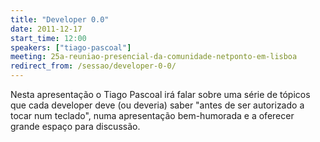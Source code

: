 ```yaml
---
title: "Developer 0.0"
date: 2011-12-17
start_time: 12:00
speakers: ["tiago-pascoal"]
meeting: 25a-reuniao-presencial-da-comunidade-netponto-em-lisboa
redirect_from: /sessao/developer-0-0/
---
```


Nesta apresentação o Tiago Pascoal irá falar sobre uma série de tópicos que cada developer deve (ou deveria) saber "antes de ser autorizado a tocar num teclado", numa apresentação bem-humorada e a oferecer grande espaço para discussão.
